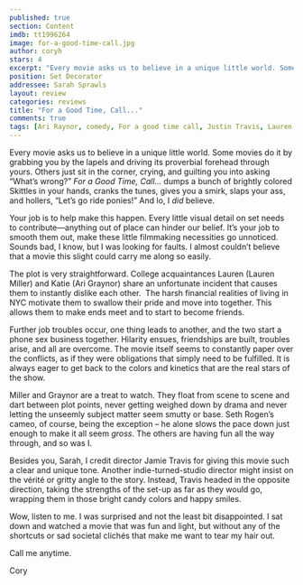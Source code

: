 ```yaml
---
published: true
section: Content
imdb: tt1996264
image: for-a-good-time-call.jpg
author: coryh
stars: 4
excerpt: "Every movie asks us to believe in a unique little world. Some movies do it by grabbing you by the lapels and driving its proverbial forehead through yours."
position: Set Decorator
addressee: Sarah Sprawls
layout: review
categories: reviews
title: "For a Good Time, Call..."
comments: true
tags: [Ari Raynor, comedy, For a good time call, Justin Travis, Lauren Miller, Review, Seth Rogan, Uncategorized]
---
```

<p>Every movie asks us to believe in a unique little world. Some movies do it by grabbing you by the lapels and driving its proverbial forehead through yours. Others just sit in the corner, crying, and guilting you into asking &ldquo;What&rsquo;s wrong?&rdquo; <em>For a Good Time, Call&hellip; </em>dumps a bunch of brightly colored Skittles in your hands, cranks the tunes, gives you a smirk, slaps your ass, and hollers, &ldquo;Let&rsquo;s go ride ponies!&rdquo; And lo, I <em>did</em> believe.</p>
<p>Your job is to help make this happen. Every little visual detail on set needs to contribute&mdash;anything out of place can hinder our belief. It&rsquo;s your job to smooth them out, make these little filmmaking necessities go unnoticed. Sounds bad, I know, but I was looking for faults. I almost couldn&rsquo;t believe that a movie this slight could carry me along so easily.</p>
<p>The plot is very straightforward. College acquaintances Lauren (Lauren Miller) and Katie (Ari Graynor) share an unfortunate incident that causes them to instantly dislike each other.&nbsp; The harsh financial realities of living in NYC motivate them to swallow their pride and move into together. This allows them to make ends meet and to start to become friends.</p>
<p>Further job troubles occur, one thing leads to another, and the two start a phone sex business together. Hilarity ensues, friendships are built, troubles arise, and all are overcome. The movie itself seems to constantly paper over the conflicts, as if they were obligations that simply need to be fulfilled. It is always eager to get back to the colors and kinetics that are the real stars of the show.</p>
<p>Miller and Graynor are a treat to watch. They float from scene to scene and dart between plot points, never getting weighed down by drama and never letting the unseemly subject matter seem smutty or base. Seth Rogen&rsquo;s cameo, of course, being the exception &ndash; he alone slows the pace down just enough to make it all seem <em>gross</em>. The others are having fun all the way through, and so was I.</p>
<p>Besides you, Sarah, I credit director Jamie Travis for giving this movie such a clear and unique tone. Another indie-turned-studio director might insist on the v&eacute;rit&eacute; or gritty angle to the story. Instead, Travis headed in the opposite direction, taking the strengths of the set-up as far as they would go, wrapping them in those bright candy colors and happy smiles.</p>
<p>Wow, listen to me. I was surprised and not the least bit disappointed. I sat down and watched a movie that was fun and light, but without any of the shortcuts or sad societal clich&eacute;s that make me want to tear my hair out.</p>
<p>Call me anytime.</p>
<p>Cory</p>
